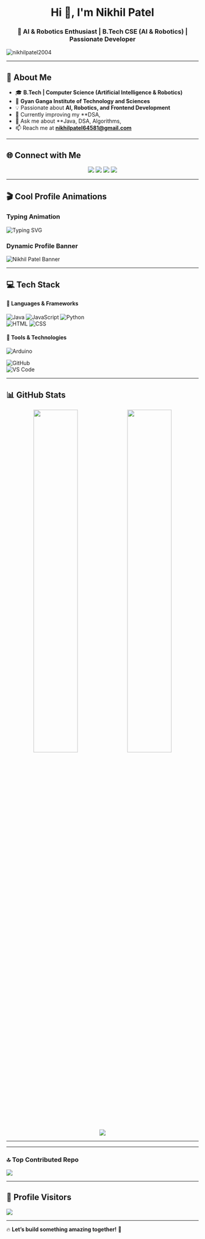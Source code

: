 <h1 align="center">Hi 👋, I'm Nikhil Patel</h1>
<h3 align="center">🚀 AI & Robotics Enthusiast | B.Tech CSE (AI & Robotics) | Passionate Developer</h3>

<img src="https://komarev.com/ghpvc/?username=nikhilpatel2004&label=Profile%20Views&color=0e75b6&style=flat" alt="nikhilpatel2004" />

---

## 🚀 **About Me**
- 🎓 **B.Tech | Computer Science (Artificial Intelligence & Robotics)**  
- 🏫 **Gyan Ganga Institute of Technology and Sciences**  
- 💡 Passionate about **AI, Robotics, and Frontend Development**  
- 🚀 Currently improving my **DSA,  
- 💬 Ask me about **Java, DSA, Algorithms,
- 📫 Reach me at **[nikhilpatel64581@gmail.com](mailto:nikhilpatel64581@gmail.com)**  

---

## 🌐 **Connect with Me**
<p align="center">
<a href="https://linkedin.com/in/nikhilpatel2004"><img src="https://img.shields.io/badge/LinkedIn-blue?style=for-the-badge&logo=linkedin&logoColor=white" /></a>
<a href="https://github.com/nikhilpatel2004"><img src="https://img.shields.io/badge/GitHub-black?style=for-the-badge&logo=github&logoColor=white" /></a>
<a href="https://instagram.com/echo_eng_26_"><img src="https://img.shields.io/badge/Instagram-red?style=for-the-badge&logo=instagram&logoColor=white" /></a>
<a href="https://quora.com/profile/Nikhil-Patel-1889"><img src="https://img.shields.io/badge/Quora-darkred?style=for-the-badge&logo=quora&logoColor=white" /></a>
</p>

---

## 🎬 **Cool Profile Animations**
### **Typing Animation**
![Typing SVG](https://readme-typing-svg.herokuapp.com?font=Fira+Code&pause=1000&color=36BCF7&width=435&lines=AI+%26+Robotics+Enthusiast;Full+Stack+Developer;Loves+Problem+Solving;Always+Learning!)

### **Dynamic Profile Banner**
![Nikhil Patel Banner](https://github.com/nikhilpatel2004/nikhilpatel2004/blob/main/banner.gif)  

---

## 💻 **Tech Stack**
#### 🚀 **Languages & Frameworks**
![Java](https://img.shields.io/badge/java-%23ED8B00.svg?style=for-the-badge&logo=openjdk&logoColor=white) 
![JavaScript](https://img.shields.io/badge/javascript-%23323330.svg?style=for-the-badge&logo=javascript&logoColor=%23F7DF1E) 
![Python](https://img.shields.io/badge/python-3670A0?style=for-the-badge&logo=python&logoColor=ffdd54)  
![HTML](https://img.shields.io/badge/HTML5-E34F26?style=for-the-badge&logo=html5&logoColor=white) 
![CSS](https://img.shields.io/badge/CSS3-1572B6?style=for-the-badge&logo=css3&logoColor=white)  
 

#### 🔧 **Tools & Technologies**
![Arduino](https://img.shields.io/badge/-Arduino-00979D?style=for-the-badge&logo=Arduino&logoColor=white) 

![GitHub](https://img.shields.io/badge/github-%23121011.svg?style=for-the-badge&logo=github&logoColor=white)  
![VS Code](https://img.shields.io/badge/VS%20Code-007ACC?style=for-the-badge&logo=visual-studio-code&logoColor=white)  

---

## 📊 **GitHub Stats**
<p align="center">
  <img width="48%" src="https://github-readme-stats.vercel.app/api?username=nikhilpatel2004&show_icons=true&theme=dark" />
  <img width="48%" src="https://github-readme-streak-stats.herokuapp.com/?user=nikhilpatel2004&theme=dark" />
</p>

<p align="center">
  <img src="https://github-readme-stats.vercel.app/api/top-langs?username=nikhilpatel2004&layout=compact&theme=dark" />
</p>

---

---

### 🔝 **Top Contributed Repo**
![](https://github-contributor-stats.vercel.app/api?username=nikhilpatel2004&limit=5&theme=dark&combine_all_yearly_contributions=true)

---

## 🎉 **Profile Visitors**
![](https://visitcount.itsvg.in/api?id=nikhilpatel2004&icon=0&color=0)

---

🔥 **Let’s build something amazing together!** 🚀  

<!-- Proudly created with GPRM ( https://gprm.itsvg.in ) -->
